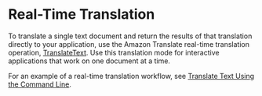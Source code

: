 # Real\-Time Translation<a name="sync"></a>

To translate a single text document and return the results of that translation directly to your application, use the Amazon Translate real\-time translation operation, [TranslateText](API_TranslateText.md)\. Use this translation mode for interactive applications that work on one document at a time\.

For an example of a real\-time translation workflow, see [Translate Text Using the Command Line](get-started-cli.md#cli-command-line)\.